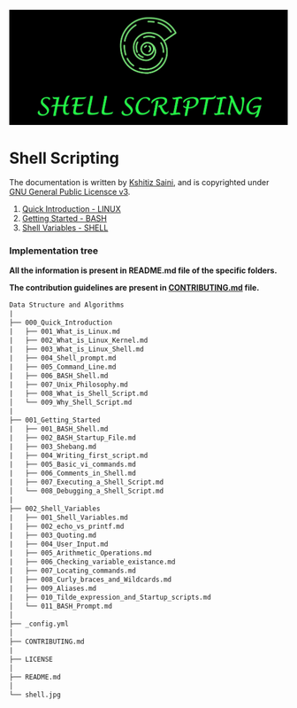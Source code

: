 ![Shell Scripting](shell.jpg)

# Shell Scripting

The documentation is written by [Kshitiz Saini](https://www.linkedin.com/in/kshitizsaini113/), and is copyrighted under [GNU General Public Licensce v3](LICENSE).

1. [Quick Introduction - LINUX](000_Quick_Introduction/001_What_is_Linux.md)
2. [Getting Started - BASH](001_Getting_Started/001_BASH_Shell.md)
3. [Shell Variables - SHELL](002_Shell_Variables/001_Shell_Variables.md)


### Implementation tree

**All the information is present in README.md file of the specific folders.**

**The contribution guidelines are present in [CONTRIBUTING.md](CONTRIBUTING.md) file.**
```
Data Structure and Algorithms
|
├── 000_Quick_Introduction
|   ├── 001_What_is_Linux.md
|   ├── 002_What_is_Linux_Kernel.md
|   ├── 003_What_is_Linux_Shell.md
|   ├── 004_Shell_prompt.md
|   ├── 005_Command_Line.md
|   ├── 006_BASH_Shell.md
|   ├── 007_Unix_Philosophy.md
|   ├── 008_What_is_Shell_Script.md
│   └── 009_Why_Shell_Script.md
|
├── 001_Getting_Started
|   ├── 001_BASH_Shell.md
|   ├── 002_BASH_Startup_File.md
|   ├── 003_Shebang.md
|   ├── 004_Writing_first_script.md
|   ├── 005_Basic_vi_commands.md
|   ├── 006_Comments_in_Shell.md
|   ├── 007_Executing_a_Shell_Script.md
│   └── 008_Debugging_a_Shell_Script.md
|
├── 002_Shell_Variables
|   ├── 001_Shell_Variables.md
|   ├── 002_echo_vs_printf.md
|   ├── 003_Quoting.md
|   ├── 004_User_Input.md
|   ├── 005_Arithmetic_Operations.md
|   ├── 006_Checking_variable_existance.md
|   ├── 007_Locating_commands.md
|   ├── 008_Curly_braces_and_Wildcards.md
|   ├── 009_Aliases.md
|   ├── 010_Tilde_expression_and_Startup_scripts.md
│   └── 011_BASH_Prompt.md
│
├── _config.yml
│
├── CONTRIBUTING.md           
|
├── LICENSE
│
├── README.md  
│
└── shell.jpg                          
```